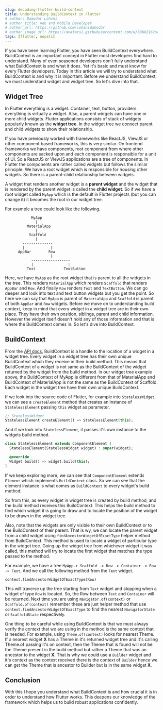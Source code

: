 ```yaml
---
slug: decoding-flutter-build-context
title: Understanding BuildContext in Flutter
# author: Damodar Lohani
# author_title: Web and Mobile Developer
# author_url: https://github.com/lohanidamodar
# author_image_url: https://avatars1.githubusercontent.com/u/6360216?s=460&u=ccf757cc3aece5b674460c4909b4a77e1d5b6a19&v=4
tags: [flutter, nepali]
---
```


If you have been learning Flutter, you have seen BuildContext everywhere. BuildContext is an important concept in Flutter most developers find hard to understand. Many of even seasoned developers don't fully understand what BuildContext is and what it does. Yet it's basic and must know for every Flutter developers. Today in this article we will try to understand what BuildContext is and why it is important. Before we understand BuildContext, we must understand widget and widget tree. So let's dive into that.

<!-- truncate -->

## Widget Tree

In Flutter everything is a widget. Container, text, button, providers everything is virtually a widget. Also, a parent widgets can have one or more child widgets. Flutter applications consists of stack of widgets popularly known as the **widget tree**. In the widget tree we connect parent and child widgets to show their relationship.

If you have previously worked with frameworks like ReactJS, ViewJS or other component based frameworks, this is very similar. On frontend frameworks we have components, root component from where other components are sacked upon and each component is responsible for a unit of UI. So a ReactJS or ViewJS applications are a tree of components. In Flutter the components are rather called widgets but follows the similar principle. We have a root widget which is responsible for housing other widgets. So there is a parent-child relationship between widgets.

A widget that renders another widget is a **parent widget** and the widget that is rendered by the parent widget is called the **child widget**. So if we have a root widget called `MyApp` which is the default in Flutter projects (but you can change it) it becomes the root in our widget tree.

For example a tree could look like the following.

```
            MyApp
              |
          MaterialApp
              |
           Scaffold
              |
        --------------
        |            |
      AppBar        Row
                     |
            ------------------
            |                |
          Text             TextButton
```

Here, we have `MyApp` as the root widget that is parent to all the widgets in the tree. This renders `MaterialApp` which renders `Scaffold` that renders `AppBar` and `Row`. And finally `Row` renders `Text` and `TextButton`. We can go deeper and look into text and text button widgets but you get the point. So here we can say that `MyApp` is parent of `MaterialApp` and `Scaffold` is parent of both `AppBar` and `Row` widgets. Before we move on to understanding build context, keep in mind that every widget in a widget tree are in their own place. They have their own position, siblings, parent and child information. However the widget itself doesn't hold any of those information and that is where the BuildContext comes in. So let's dive into BuildContext.

## BuildContext

From the [API docs](https://api.flutter.dev/flutter/widgets/BuildContext-class.html), BuildContext is a handle to the location of a widget in a widget tree. Every widget in a widget tree has their own unique BuildContext which they receive in their build method. This means that BuildContext of a widget is not same as the BuildContext of the widget returned by the widget from the build method. In our widget tree example above, the BuildContext of MyApp is different from that of MaterialApp and BuildContext of MaterialApp is not the same as the BuildContext of Scaffold. Each widget in the widget tree have their own unique BuildContext.

If we look into the source code of Flutter, for example into `StatelessWidget`, we can see a `createElement` method that creates an instance of `StatelessElement` passing `this` widget as parameter. 

```dart
// StatelessWidget
StatelessElement createElement() => StatelessElement(this);
```

And if we look into `StatelessElement`, it passes it's own instance to the widgets build method.

```dart
class StatelessElement extends ComponentElement {
  StatelessElement(StatelessWidget widget) : super(widget);

  @override
  Widget build() => widget.build(this);
}
```

If we keep exploring more, we can see that `ComponentElement` extends `Element` which implements `BuildContext` class. So we can see that the element instance is what comes as `BuildContext` to every widget's build method.

So from this, as every widget in widget tree is created by build method, and the build method receives this BuildContext. This helps the build method to find which widget it is going to draw and to locate the position of the widget to be drawn in the widget tree.

Also, note that the widgets are only visible to their own BuildContext or to the BuildContext of their parent. That is wy, we can locate the parent widget from a child widget using `findAncestorWidgetOfExactType` helper method from BuildContext. This method is used to locate a widget of particular type in the widget tree. Going up the widget tree from whichever widget it was called, this method will try to locate the first widget that matches the type passed to the method.

For example, we have a tree `MyApp-> Scaffold -> Row -> Container -> Row -> Text`. And we call the following method from the `Text` widget.
```
context.findAncestorWidgetOfExactType(Row)
```
This will traverse up the tree starting from `Text` widget and stopping when a widget of type `Row` is located. So, the Row between `Text` and `Container` will be returned. Next time you are using `Navigator.of(context)` or `Scaffold.of(context)` remember these are just helper method that use `context.findAncestorWidgetOfExactType` to find the nearest `NavigatorState` or `ScaffoldState` respectively.

One thing to be careful while using BuildContext is that we must always verify the context that we are using in the method is the same context that is needed. For example, using `Theme.of(context)` looks for nearest Theme. If a nearest widget **X** has a Theme in it's returned widget tree and it's calling Theme.of passing it's on context, then the Theme that is found will not be the Theme present in the build method but rather a Theme that was an ancestor to the widget **X**. That is why we could use a `Builder` widget and it's context as the context received there is the context of `Builder` hence we can get the Theme that is ancestor to Builder but is in the same widget **X**.


## Conclusion

With this I hope you understand what BuildContext is and how crucial it is in order to understand how Flutter works. This deepens our knowledge of the framework which helps us to build robust applications confidently. 

<!-- ## Ref

- https://www.educative.io/edpresso/what-is-buildcontext-in-flutter
- https://api.flutter.dev/flutter/widgets/BuildContext-class.html
- https://blog.mindorks.com/understanding-buildcontext-in-flutter
- https://flutterbyexample.com/lesson/build-context -->
